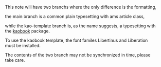 This note will have two branchs where the only difference is the formatting,

the main branch is a common plain typesetting with ams article class,

while the kao-template branch is, as the name suggests, 
a typesetting with the [kaobook](https://github.com/fmarotta/kaobook) package.

To use the kaobook template, the font familes Libertinus and Liberation must be installed.

The contents of the two branch may not be synchronized in time,
please take care.